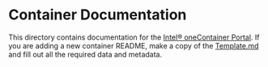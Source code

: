 # Container Documentation

This directory contains documentation for the [Intel® oneContainer Portal](https://software.intel.com/containers).
If you are adding a new container README, make a copy of the [Template.md](Template.md) and fill out all the required data and metadata.